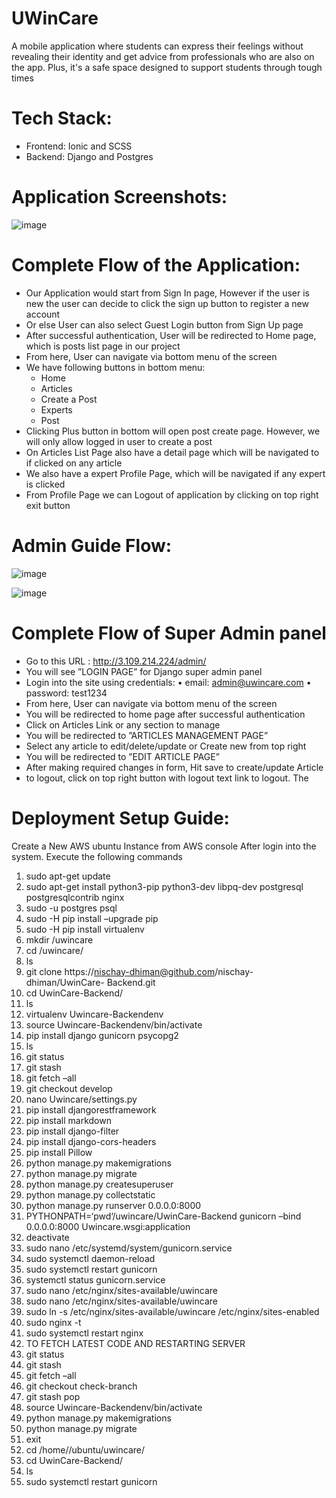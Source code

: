 # UWinCare

A mobile application where students can express their feelings without revealing their identity and get advice from professionals who are also on the app. Plus, it's a safe space designed to support students through tough times

# Tech Stack:

 - Frontend: Ionic and SCSS
 - Backend: Django and Postgres


# Application Screenshots:
![image](https://github.com/badri119/UWinCare/assets/90651004/b78a7975-8aee-4b7a-b30d-05d821c61806)




# Complete Flow of the Application:

- Our Application would start from Sign In page, However if the user is new the user can decide to click the sign up button to register a new account
- Or else User can also select Guest Login button from Sign Up page
- After successful authentication, User will be redirected to Home page, which is posts list page in our project
- From here, User can navigate via bottom menu of the screen
- We have following buttons in bottom menu:
  - Home
  - Articles
  - Create a Post
  - Experts
  - Post
- Clicking Plus button in bottom will open post create page. However, we will only allow logged in user to create a post
- On Articles List Page also have a detail page which will be navigated to if clicked on any article
- We also have a expert Profile Page, which will be navigated if any expert is clicked
- From Profile Page we can Logout of application by clicking on top right exit button


# Admin Guide Flow:
![image](https://github.com/badri119/UWinCare/assets/90651004/30a82162-ed39-4705-940b-517709d06a82)

![image](https://github.com/badri119/UWinCare/assets/90651004/2f6a82b9-ea81-45d5-b06a-79e81e6891ae)

# Complete Flow of Super Admin panel

- Go to this URL : http://3.109.214.224/admin/
- You will see ”LOGIN PAGE” for Django super admin panel
- Login into the site using credentials:
  • email: admin@uwincare.com
  • password: test1234
- From here, User can navigate via bottom menu of the screen
- You will be redirected to home page after successful authentication
- Click on Articles Link or any section to manage
- You will be redirected to ”ARTICLES MANAGEMENT PAGE”
- Select any article to edit/delete/update or Create new from top right
- You will be redirected to ”EDIT ARTICLE PAGE”
- After making required changes in form, Hit save to create/update Article
- to logout, click on top right button with logout text link to logout. The


# Deployment Setup Guide:

Create a New AWS ubuntu Instance from AWS console
After login into the system. Execute the following commands

1. sudo apt-get update
2. sudo apt-get install python3-pip python3-dev libpq-dev postgresql postgresqlcontrib
nginx
3. sudo -u postgres psql
4. sudo -H pip install –upgrade pip
5. sudo -H pip install virtualenv
6. mkdir /uwincare
7. cd /uwincare/
8. ls
9. git clone https://nischay-dhiman@github.com/nischay-dhiman/UwinCare-
Backend.git
10. cd UwinCare-Backend/
11. ls
12. virtualenv Uwincare-Backendenv
13. source Uwincare-Backendenv/bin/activate
14. pip install django gunicorn psycopg2
15. ls
16. git status
17. git stash
18. git fetch –all
19. git checkout develop
20. nano Uwincare/settings.py
21. pip install djangorestframework
22. pip install markdown
23. pip install django-filter
24. pip install django-cors-headers
25. pip install Pillow
26. python manage.py makemigrations
27. python manage.py migrate
28. python manage.py createsuperuser
29. python manage.py collectstatic
30. python manage.py runserver 0.0.0.0:8000
31. PYTHONPATH=‘pwd‘/uwincare/UwinCare-Backend gunicorn –bind
0.0.0.0:8000 Uwincare.wsgi:application
32. deactivate
33. sudo nano /etc/systemd/system/gunicorn.service
34. sudo systemctl daemon-reload
35. sudo systemctl restart gunicorn
36. systemctl status gunicorn.service
37. sudo nano /etc/nginx/sites-available/uwincare
38. sudo nano /etc/nginx/sites-available/uwincare
39. sudo ln -s /etc/nginx/sites-available/uwincare /etc/nginx/sites-enabled
40. sudo nginx -t
41. sudo systemctl restart nginx
42. TO FETCH LATEST CODE AND RESTARTING SERVER
43. git status
44. git stash
45. git fetch –all
46. git checkout check-branch
47. git stash pop
48. source Uwincare-Backendenv/bin/activate
49. python manage.py makemigrations
50. python manage.py migrate
51. exit
52. cd /home//ubuntu/uwincare/
53. cd UwinCare-Backend/
54. ls
55. sudo systemctl restart gunicorn
